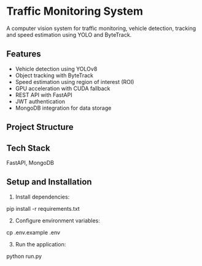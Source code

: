 # Traffic Monitoring System

A computer vision system for traffic monitoring, vehicle detection, tracking and speed estimation using YOLO and ByteTrack.

## Features

- Vehicle detection using YOLOv8
- Object tracking with ByteTrack
- Speed estimation using region of interest (ROI)
- GPU acceleration with CUDA fallback
- REST API with FastAPI
- JWT authentication
- MongoDB integration for data storage

## Project Structure

## Tech Stack

FastAPI, MongoDB

## Setup and Installation

1. Install dependencies:

pip install -r requirements.txt

2. Configure environment variables:

cp .env.example .env

3. Run the application:

python run.py

